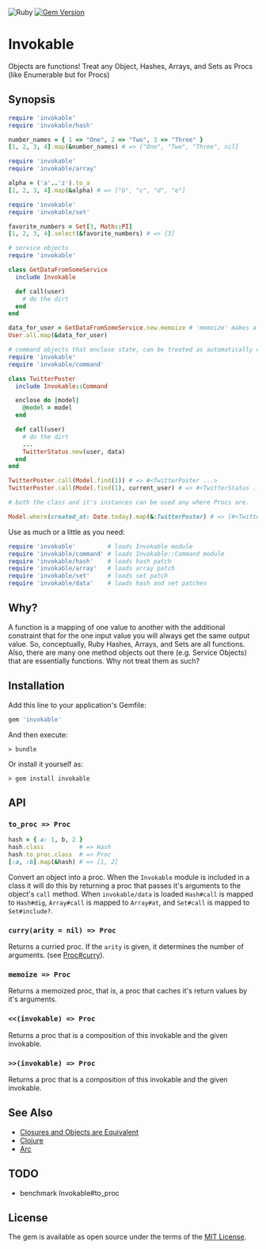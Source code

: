 ![Ruby](https://github.com/delonnewman/invokable/workflows/Ruby/badge.svg)
[![Gem Version](https://badge.fury.io/rb/invokable.svg)](https://badge.fury.io/rb/invokable)

# Invokable

Objects are functions! Treat any Object, Hashes, Arrays, and Sets as Procs (like Enumerable but for Procs)

## Synopsis

```ruby
require 'invokable'
require 'invokable/hash'

number_names = { 1 => "One", 2 => "Two", 3 => "Three" }
[1, 2, 3, 4].map(&number_names) # => ["One", "Two", "Three", nil]
```

```ruby
require 'invokable'
require 'invokable/array'

alpha = ('a'..'z').to_a
[1, 2, 3, 4].map(&alpha) # => ["b", "c", "d", "e"]
```

```ruby
require 'invokable'
require 'invokable/set'

favorite_numbers = Set[3, Math::PI]
[1, 2, 3, 4].select(&favorite_numbers) # => [3]
```

```ruby
# service objects
require 'invokable'

class GetDataFromSomeService
  include Invokable

  def call(user)
    # do the dirt
  end
end

data_for_user = GetDataFromSomeService.new.memoize # 'memoize' makes a proc that caches results
User.all.map(&data_for_user)
```
```ruby
# command objects that enclose state, can be treated as automatically curried functions.
require 'invokable'
require 'invokable/command'

class TwitterPoster
  include Invokable::Command

  enclose do |model|
    @model = model
  end

  def call(user)
    # do the dirt
    ...
    TwitterStatus.new(user, data)
  end
end

TwitterPoster.call(Model.find(1)) # => #<TwitterPoster ...>
TwitterPoster.call(Model.find(1), current_user) # => #<TwitterStatus ...>

# both the class and it's instances can be used any where Procs are.

Model.where(created_at: Date.today).map(&:TwitterPoster) # => [#<TwitterPoster ...>, ...]
```

Use as much or a little as you need:

```ruby
require 'invokable'         # loads Invokable module
require 'invokable/command' # loads Invokable::Command module
require 'invokable/hash'    # loads hash patch
require 'invokable/array'   # loads array patch
require 'invokable/set'     # loads set patch
require 'invokable/data'    # loads hash and set patches
```

## Why?

A function is a mapping of one value to another with the additional constraint that for the one input value you will
always get the same output value. So, conceptually, Ruby Hashes, Arrays, and Sets are all functions. Also, there are
many one method objects out there (e.g. Service Objects) that are essentially functions. Why not treat them as such?

## Installation

Add this line to your application's Gemfile:

```ruby
gem 'invokable'
```

And then execute:

    > bundle

Or install it yourself as:

    > gem install invokable

## API

### `to_proc => Proc`

```ruby
hash = { a: 1, b, 2 }
hash.class          # => Hash
hash.to_proc.class  # => Proc
[:a, :b].map(&hash) # => [1, 2]
```

Convert an object into a proc. When the `Invokable` module is included in a class it will do this by
returning a proc that passes it's arguments to the object's `call` method. When `invokable/data` is
loaded `Hash#call` is mapped to `Hash#dig`, `Array#call` is mapped to `Array#at`, and `Set#call`
is mapped to `Set#include?`.

### `curry(arity = nil) => Proc`

Returns a curried proc. If the `arity` is given, it determines the number of arguments.
(see [Proc#curry](https://ruby-doc.org/core-2.7.0/Proc.html#method-i-curry)).

### `memoize => Proc`

Returns a memoized proc, that is, a proc that caches it's return values by it's arguments.

### `<<(invokable) => Proc`

Returns a proc that is a composition of this invokable and the given invokable.

### `>>(invokable) => Proc`

Returns a proc that is a composition of this invokable and the given invokable.

## See Also

  - [Closures and Objects are Equivalent](http://wiki.c2.com/?ClosuresAndObjectsAreEquivalent)
  - [Clojure](https://clojure.org)
  - [Arc](http://www.arclanguage.org)

## TODO

  - benchmark Invokable#to_proc

## License

The gem is available as open source under the terms of the [MIT License](https://opensource.org/licenses/MIT).

